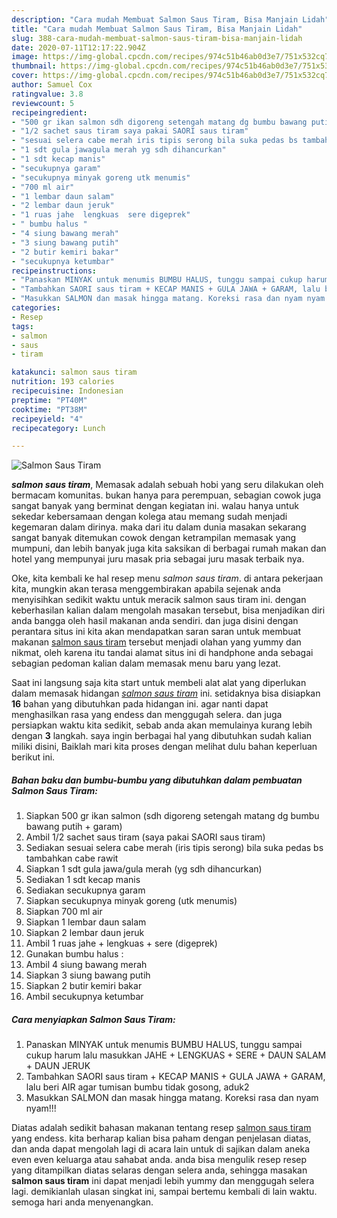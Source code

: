 ```yaml
---
description: "Cara mudah Membuat Salmon Saus Tiram, Bisa Manjain Lidah"
title: "Cara mudah Membuat Salmon Saus Tiram, Bisa Manjain Lidah"
slug: 388-cara-mudah-membuat-salmon-saus-tiram-bisa-manjain-lidah
date: 2020-07-11T12:17:22.904Z
image: https://img-global.cpcdn.com/recipes/974c51b46ab0d3e7/751x532cq70/salmon-saus-tiram-foto-resep-utama.jpg
thumbnail: https://img-global.cpcdn.com/recipes/974c51b46ab0d3e7/751x532cq70/salmon-saus-tiram-foto-resep-utama.jpg
cover: https://img-global.cpcdn.com/recipes/974c51b46ab0d3e7/751x532cq70/salmon-saus-tiram-foto-resep-utama.jpg
author: Samuel Cox
ratingvalue: 3.8
reviewcount: 5
recipeingredient:
- "500 gr ikan salmon sdh digoreng setengah matang dg bumbu bawang putih  garam"
- "1/2 sachet saus tiram saya pakai SAORI saus tiram"
- "sesuai selera cabe merah iris tipis serong bila suka pedas bs tambahkan cabe rawit"
- "1 sdt gula jawagula merah yg sdh dihancurkan"
- "1 sdt kecap manis"
- "secukupnya garam"
- "secukupnya minyak goreng utk menumis"
- "700 ml air"
- "1 lembar daun salam"
- "2 lembar daun jeruk"
- "1 ruas jahe  lengkuas  sere digeprek"
- " bumbu halus "
- "4 siung bawang merah"
- "3 siung bawang putih"
- "2 butir kemiri bakar"
- "secukupnya ketumbar"
recipeinstructions:
- "Panaskan MINYAK untuk menumis BUMBU HALUS, tunggu sampai cukup harum lalu masukkan JAHE + LENGKUAS + SERE + DAUN SALAM + DAUN JERUK"
- "Tambahkan SAORI saus tiram + KECAP MANIS + GULA JAWA + GARAM, lalu beri AIR agar tumisan bumbu tidak gosong, aduk2"
- "Masukkan SALMON dan masak hingga matang. Koreksi rasa dan nyam nyam!!!"
categories:
- Resep
tags:
- salmon
- saus
- tiram

katakunci: salmon saus tiram 
nutrition: 193 calories
recipecuisine: Indonesian
preptime: "PT40M"
cooktime: "PT38M"
recipeyield: "4"
recipecategory: Lunch

---
```



![Salmon Saus Tiram](https://img-global.cpcdn.com/recipes/974c51b46ab0d3e7/751x532cq70/salmon-saus-tiram-foto-resep-utama.jpg)

<b><i>salmon saus tiram</i></b>, Memasak adalah sebuah hobi yang seru dilakukan oleh bermacam komunitas. bukan hanya para perempuan, sebagian cowok juga sangat banyak yang berminat dengan kegiatan ini. walau hanya untuk sekedar kebersamaan dengan kolega atau memang sudah menjadi kegemaran dalam dirinya. maka dari itu dalam dunia masakan sekarang sangat banyak ditemukan cowok dengan ketrampilan memasak yang mumpuni, dan lebih banyak juga kita saksikan di berbagai rumah makan dan hotel yang mempunyai juru masak pria sebagai juru masak terbaik nya.



Oke, kita kembali ke hal resep menu <i>salmon saus tiram</i>. di antara pekerjaan kita, mungkin akan terasa menggembirakan apabila sejenak anda menyisihkan sedikit waktu untuk meracik salmon saus tiram ini. dengan keberhasilan kalian dalam mengolah masakan tersebut, bisa menjadikan diri anda bangga oleh hasil makanan anda sendiri. dan juga disini dengan perantara situs ini kita akan mendapatkan saran saran untuk membuat makanan <u>salmon saus tiram</u> tersebut menjadi olahan yang yummy dan nikmat, oleh karena itu tandai alamat situs ini di handphone anda sebagai sebagian pedoman kalian dalam memasak menu baru yang lezat.


Saat ini langsung saja kita start untuk membeli alat alat yang diperlukan dalam memasak hidangan <u><i>salmon saus tiram</i></u> ini. setidaknya bisa disiapkan <b>16</b> bahan yang dibutuhkan pada hidangan ini. agar nanti dapat menghasilkan rasa yang endess dan menggugah selera. dan juga persiapkan waktu kita sedikit, sebab anda akan memulainya kurang lebih dengan <b>3</b> langkah. saya ingin berbagai hal yang dibutuhkan sudah kalian miliki disini, Baiklah mari kita proses dengan melihat dulu bahan keperluan berikut ini.

<!--inarticleads1-->

##### Bahan baku dan bumbu-bumbu yang dibutuhkan dalam pembuatan Salmon Saus Tiram:

1. Siapkan 500 gr ikan salmon (sdh digoreng setengah matang dg bumbu bawang putih + garam)
1. Ambil 1/2 sachet saus tiram (saya pakai SAORI saus tiram)
1. Sediakan sesuai selera cabe merah (iris tipis serong) bila suka pedas bs tambahkan cabe rawit
1. Siapkan 1 sdt gula jawa/gula merah (yg sdh dihancurkan)
1. Sediakan 1 sdt kecap manis
1. Sediakan secukupnya garam
1. Siapkan secukupnya minyak goreng (utk menumis)
1. Siapkan 700 ml air
1. Siapkan 1 lembar daun salam
1. Siapkan 2 lembar daun jeruk
1. Ambil 1 ruas jahe + lengkuas + sere (digeprek)
1. Gunakan  bumbu halus :
1. Ambil 4 siung bawang merah
1. Siapkan 3 siung bawang putih
1. Siapkan 2 butir kemiri bakar
1. Ambil secukupnya ketumbar




<!--inarticleads2-->

##### Cara menyiapkan Salmon Saus Tiram:

1. Panaskan MINYAK untuk menumis BUMBU HALUS, tunggu sampai cukup harum lalu masukkan JAHE + LENGKUAS + SERE + DAUN SALAM + DAUN JERUK
1. Tambahkan SAORI saus tiram + KECAP MANIS + GULA JAWA + GARAM, lalu beri AIR agar tumisan bumbu tidak gosong, aduk2
1. Masukkan SALMON dan masak hingga matang. Koreksi rasa dan nyam nyam!!!




Diatas adalah sedikit bahasan makanan tentang resep <u>salmon saus tiram</u> yang endess. kita berharap kalian bisa paham dengan penjelasan diatas, dan anda dapat mengolah lagi di acara lain untuk di sajikan dalam aneka even even keluarga atau sahabat anda. anda bisa mengulik resep resep yang ditampilkan diatas selaras dengan selera anda, sehingga masakan <b>salmon saus tiram</b> ini dapat menjadi lebih yummy dan menggugah selera lagi. demikianlah ulasan singkat ini, sampai bertemu kembali di lain waktu. semoga hari anda menyenangkan.

